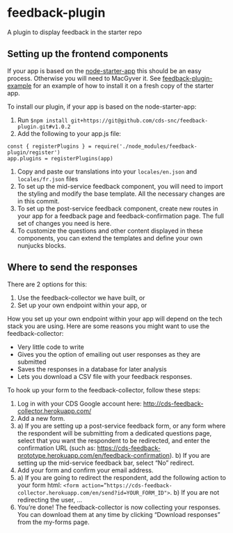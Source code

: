 # feedback-plugin
A plugin to display feedback in the starter repo

## Setting up the frontend components

If your app is based on the [node-starter-app](https://github.com/cds-snc/node-starter-app) this should be an easy process. Otherwise you will need to MacGyver it. See [feedback-plugin-example](https://github.com/cds-snc/feedback-plugin-example) for an example of how to install it on a fresh copy of the starter app. 

To install our plugin, if your app is based on the node-starter-app:
1. Run `$npm install git+https://git@github.com/cds-snc/feedback-plugin.git#v1.0.2`
1. Add the following to your app.js file:
```
const { registerPlugins } = require('./node_modules/feedback-plugin/register')
app.plugins = registerPlugins(app)
```
1. Copy and paste our translations into your `locales/en.json` and `locales/fr.json` files
1. To set up the mid-service feedback component, you will need to import the styling and modify the base template. All the necessary changes are in this commit. 
1. To set up the post-service feedback component, create new routes in your app for a feedback page and feedback-confirmation page. The full set of changes you need is here. 
1. To customize the questions and other content displayed in these components, you can extend the templates and define your own nunjucks blocks.

## Where to send the responses

There are 2 options for this:
1. Use the feedback-collector we have built, or
1. Set up your own endpoint within your app, or

How you set up your own endpoint within your app will depend on the tech stack you are using. Here are some reasons you might want to use the feedback-collector:
* Very little code to write
* Gives you the option of emailing out user responses as they are submitted
* Saves the responses in a database for later analysis
* Lets you download a CSV file with your feedback responses.

To hook up your form to the feedback-collector, follow these steps:
1. Log in with your CDS Google account here: http://cds-feedback-collector.herokuapp.com/
1. Add a new form.
1. a) If you are setting up a post-service feedback form, or any form where the respondent will be submitting from a dedicated questions page, select that you want the respondent to be redirected, and enter the confirmation URL (such as: https://cds-feedback-prototype.herokuapp.com/en/feedback-confirmation). b) If you are setting up the mid-service feedback bar, select “No” redirect.
1. Add your form and confirm your email address.
1. a) If you are going to redirect the respondent, add the following action to your form html: `<form action=”https://cds-feedback-collector.herokuapp.com/en/send?id=YOUR_FORM_ID">`. b) If you are not redirecting the user, …
1. You’re done! The feedback-collector is now collecting your responses. You can download them at any time by clicking “Download responses” from the my-forms page.
